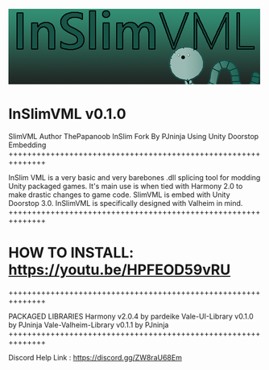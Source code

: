 ![Screenshot](titleimg.png)

# InSlimVML v0.1.0
SlimVML Author ThePapanoob
InSlim Fork By PJninja
Using Unity Doorstop Embedding
++++++++++++++++++++++++++++++++++++++++++++++++++++++++++++++

InSlim VML is a very basic and very barebones .dll splicing tool for modding
Unity packaged games. It's main use is when tied with Harmony 2.0 to make
drastic changes to game code. SlimVML is embed with Unity Doorstop 3.0.
InSlimVML is specifically designed with Valheim in mind.
++++++++++++++++++++++++++++++++++++++++++++++++++++++++++++++

# HOW TO INSTALL: https://youtu.be/HPFEOD59vRU
++++++++++++++++++++++++++++++++++++++++++++++++++++++++++++++

PACKAGED LIBRARIES
Harmony v2.0.4 by pardeike
Vale-UI-Library v0.1.0 by PJninja
Vale-Valheim-Library v0.1.1 by PJninja
++++++++++++++++++++++++++++++++++++++++++++++++++++++++++++++

Discord Help Link : https://discord.gg/ZW8raU68Em
